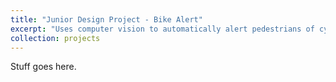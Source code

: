 ```yaml
---
title: "Junior Design Project - Bike Alert"
excerpt: "Uses computer vision to automatically alert pedestrians of cyclists<br/><a href='/projects/2bike-alert/'><img src='/images/bike-alert.png' width='980' height='736' alt='fully-assembled device mounted on bike handlebars'></a>"
collection: projects
---
```


Stuff goes here.
